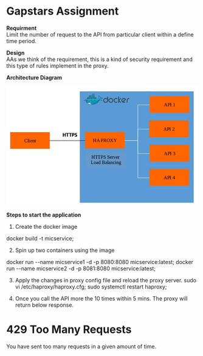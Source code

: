 # Gapstars Assignment

<b>Requirment</b></br>
Limit the number of request to the API from particular client within a define time period.

<b>Design</b></br>
AAs we think of the requirement, this is a kind of security requirement and this type of rules implement in the proxy.

<b>Architecture Diagram</b></br>

![Architech Diagram](/images/archi-diagram.jpg)



<b>Steps to start the application</b>

1. Create the docker image

docker build -t micservice;

2. Spin up two containers using the image
 
docker run --name micservice1 -d -p 8080:8080 micservice:latest;
docker run --name micservice2 -d -p 8081:8080 micservice:latest;

3. Apply the changes in proxy config file and reload the proxy server.
sudo vi /etc/haproxy/haproxy.cfg;
sudo systemctl restart haproxy;

4. Once you call the API more the 10 times within 5 mins. The proxy will return below response.
<html><body><h1>429 Too Many Requests</h1>
You have sent too many requests in a given amount of time.
</body></html>
